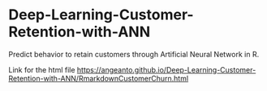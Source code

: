 # Deep-Learning-Customer-Retention-with-ANN
Predict behavior to retain customers through Artificial Neural Network in R.

Link for the html file
https://angeanto.github.io/Deep-Learning-Customer-Retention-with-ANN/RmarkdownCustomerChurn.html
